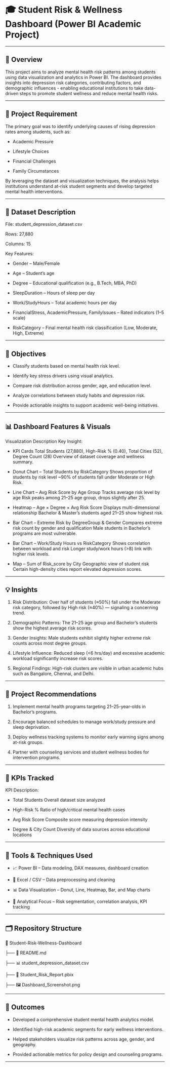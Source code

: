 # 🎓 Student Risk & Wellness Dashboard (Power BI Academic Project)

-----------------------------------------------------------------------------------------------------------------------------------------------------------------------------

## 🧭 Overview

This project aims to analyze mental health risk patterns among students using data visualization and analytics in Power BI.
The dashboard provides insights into depression risk categories, contributing factors, and demographic influences - enabling educational institutions to take data-driven steps to promote student wellness and reduce mental health risks.

-----------------------------------------------------------------------------------------------------------------------------------------------------------------------------

## 📌 Project Requirement

The primary goal was to identify underlying causes of rising depression rates among students, such as:

- Academic Pressure

- Lifestyle Choices

- Financial Challenges

- Family Circumstances

By leveraging the dataset and visualization techniques, the analysis helps institutions understand at-risk student segments and develop targeted mental health interventions.

-----------------------------------------------------------------------------------------------------------------------------------------------------------------------------

## 📂 Dataset Description

File: student_depression_dataset.csv

Rows: 27,880

Columns: 15

Key Features:

- Gender – Male/Female

- Age – Student’s age

- Degree – Educational qualification (e.g., B.Tech, MBA, PhD)

- SleepDuration – Hours of sleep per day

- Work/StudyHours – Total academic hours per day

- FinancialStress, AcademicPressure, FamilyIssues – Rated indicators (1–5 scale)

- RiskCategory – Final mental health risk classification (Low, Moderate, High, Extreme)

-----------------------------------------------------------------------------------------------------------------------------------------------------------------------------

## 🧩 Objectives

- Classify students based on mental health risk level.

- Identify key stress drivers using visual analytics.

- Compare risk distribution across gender, age, and education level.

- Analyze correlations between study habits and depression risk.

- Provide actionable insights to support academic well-being initiatives.

-----------------------------------------------------------------------------------------------------------------------------------------------------------------------------

## 📊 Dashboard Features & Visuals

Visualization	Description	Key Insight: 

- KPI Cards	Total Students (27,880), High-Risk % (0.40), Total Cities (52), Degree Count (28)	Overview of dataset coverage and wellness summary.

- Donut Chart – Total Students by RiskCategory	Shows proportion of students by risk level	~90% of students fall under Moderate or High Risk.

- Line Chart – Avg Risk Score by Age Group	Tracks average risk level by age	Risk peaks among 21–25 age group, drops slightly after 25.

- Heatmap – Age × Degree × Avg Risk Score	Displays multi-dimensional relationship	Bachelor & Master’s students aged 21–25 show highest risk.

- Bar Chart – Extreme Risk by DegreeGroup & Gender	Compares extreme risk count by gender and qualification	Male students in Bachelor’s programs are most vulnerable.

- Bar Chart – Work/Study Hours vs RiskCategory	Shows correlation between workload and risk	Longer study/work hours (>8) link with higher risk levels.

- Map – Sum of Risk_score by City	Geographic view of student risk	Certain high-density cities report elevated depression scores.

-----------------------------------------------------------------------------------------------------------------------------------------------------------------------------

## 💡 Insights

1. Risk Distribution:
Over half of students (≈50%) fall under the Moderate risk category, followed by High risk (≈40%) — signaling a concerning trend.

2. Demographic Patterns:
The 21–25 age group and Bachelor’s students show the highest average risk scores.

3. Gender Insights:
Male students exhibit slightly higher extreme risk counts across most degree groups.

4. Lifestyle Influence:
Reduced sleep (<6 hrs/day) and excessive academic workload significantly increase risk scores.

5. Regional Findings:
High-risk clusters are visible in urban academic hubs such as Bangalore, Chennai, and Delhi.

-----------------------------------------------------------------------------------------------------------------------------------------------------------------------------

## 🧠 Project Recommendations

1. Implement mental health programs targeting 21–25-year-olds in Bachelor’s programs.

2. Encourage balanced schedules to manage work/study pressure and sleep deprivation.

3. Deploy wellness tracking systems to monitor early warning signs among at-risk groups.

4. Partner with counseling services and student wellness bodies for intervention programs.

-----------------------------------------------------------------------------------------------------------------------------------------------------------------------------

## 🎯 KPIs Tracked

KPI	Description:

- Total Students	Overall dataset size analyzed

- High-Risk %	Ratio of high/critical mental health cases

- Avg Risk Score	Composite score measuring depression intensity

- Degree & City Count	Diversity of data sources across educational locations

-----------------------------------------------------------------------------------------------------------------------------------------------------------------------------

## 💼 Tools & Techniques Used

- 📈 Power BI – Data modeling, DAX measures, dashboard creation

- 📗 Excel / CSV – Data preprocessing and cleaning

- 📊 Data Visualization – Donut, Line, Heatmap, Bar, and Map charts

- 📏 Analytical Focus – Risk segmentation, correlation analysis, KPI tracking

-----------------------------------------------------------------------------------------------------------------------------------------------------------------------------

## 🗂️ Repository Structure

📂 Student-Risk-Wellness-Dashboard

 ├── 📄 README.md
 
 ├── 📊 student_depression_dataset.csv
 
 ├── 📘 Student_Risk_Report.pbix
 
 ├── 🖼️ Dashboard_Screenshot.png

-----------------------------------------------------------------------------------------------------------------------------------------------------------------------------

## 🚀 Outcomes

- Developed a comprehensive student mental health analytics model.

- Identified high-risk academic segments for early wellness interventions.

- Helped stakeholders visualize risk patterns across age, gender, and geography.

- Provided actionable metrics for policy design and counseling programs.

-----------------------------------------------------------------------------------------------------------------------------------------------------------------------------



